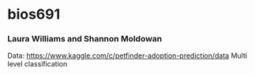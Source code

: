 # bios691
### Laura Williams and Shannon Moldowan

Data: https://www.kaggle.com/c/petfinder-adoption-prediction/data
Multi level classification
